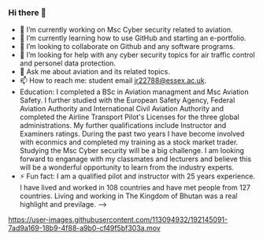 ### Hi there 👋
- 🔭 I’m currently working on Msc Cyber security related to aviation.
- 🌱 I’m currently learning how to use GitHub and starting an e-portfolio.
- 👯 I’m looking to collaborate on Github and any software programs.
- 🤔 I’m looking for help with any cyber security topics for air traffic control and personel data protection.
- 💬 Ask me about aviation and its related topics.
- 📫 How to reach me: student email jr22788@essex.ac.uk.
- Education: I completed a BSc in Aviation managment and Msc Aviation Safety. I further studied with the European Safety Agency, Federal Aviation Authority and International Civil Aviation Authority and completed the Airline Transport Pilot's Licenses for the three global administrations. My further qualifications include Instructor and Examiners ratings. During the past two years I have become involved with econmics and completed my training as a stock market trader. Studying the Msc Cyber security will be a big challenge. I am looking forward to enganage with my classmates and lecturers and believe this will be a wonderful opportunity to learn from the industry experts.  
- ⚡ Fun fact: I am a qualified pilot and instructor with 25 years experience. I have lived and worked in 108 countries and have met people from 127 countries. Living and working in The Kingdom of Bhutan was a real highlight and previlage.
-->




https://user-images.githubusercontent.com/113094932/192145091-7ad9a169-18b9-4f88-a9b0-cf49f5bf303a.mov







